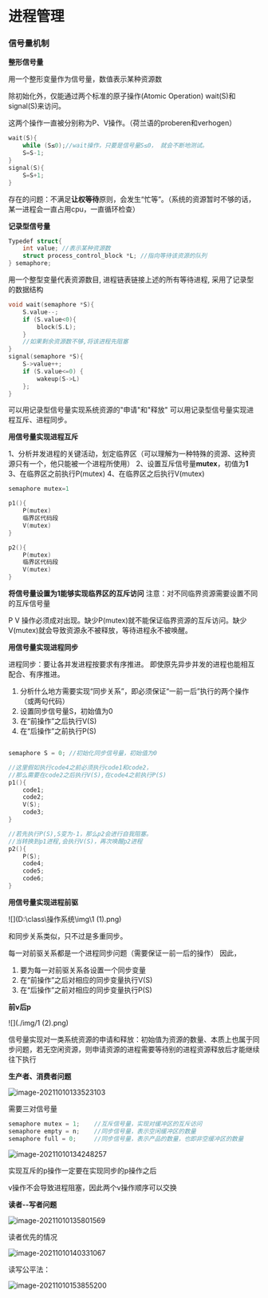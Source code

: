 # 进程管理

### 信号量机制

**整形信号量**

用一个整形变量作为信号量，数值表示某种资源数

除初始化外，仅能通过两个标准的原子操作(Atomic Operation) wait(S)和signal(S)来访问。

这两个操作一直被分别称为P、V操作。（荷兰语的proberen和verhogen）

```c
wait(S){
    while (S≤0);//wait操作，只要是信号量S≤0， 就会不断地测试。
    S=S-1;
}
signal(S){
    S=S+1;
}
```

存在的问题：不满足**让权等待**原则，会发生“忙等”。（系统的资源暂时不够的话，某一进程会一直占用cpu，一直循环检查）

**记录型信号量**

```c
Typedef struct{
    int value; //表示某种资源数
    struct process_control_block *L; //指向等待该资源的队列
} semaphore;
```

用一个整型变量代表资源数目, 进程链表链接上述的所有等待进程, 采用了记录型的数据结构
```c
void wait(semaphore *S){
    S.value--;
    if (S.value<0){
        block(S.L);
    }
    //如果剩余资源数不够,将该进程先阻塞
}
signal(semaphore *S){
    S->value++;
    if (S.value<=0) {
        wakeup(S->L)
    };
}
```

可以用记录型信号量实现系统资源的"申请"和"释放"
可以用记录型信号量实现进程互斥、进程同步。




**用信号量实现进程互斥**

1、分析并发进程的关键活动，划定临界区（可以理解为一种特殊的资源、这种资源只有一个，他只能被一个进程所使用）
2、设置互斥信号量**mutex**，初值为**1**
3、在临界区之前执行P(mutex)
4、在临界区之后执行V(mutex)

```c
semaphore mutex=1

p1(){
    P(mutex)
    临界区代码段
    V(mutex)
}

p2(){
    P(mutex)
    临界区代码段
    V(mutex)
}
```

**将信号量设置为1能够实现临界区的互斥访问**
注意：对不同临界资源需要设置不同的互斥信号量

P V 操作必须成对出现。缺少P(mutex)就不能保证临界资源的互斥访问。缺少V(mutex)就会导致资源永不被释放，等待进程永不被唤醒。







**用信号量实现进程同步**

进程同步：要让各并发进程按要求有序推进。
即使原先异步并发的进程也能相互配合、有序推进。

1. 分析什么地方需要实现“同步关系”，即必须保证“一前一后”执行的两个操作（或两句代码）
2. 设置同步信号量S，初始值为0
3. 在“前操作”之后执行V(S)
4. 在“后操作”之前执行P(S)

   
```c

semaphore S = 0; //初始化同步信号量，初始值为0

//这里假如执行code4之前必须执行code1和code2，
//那么需要在code2之后执行V(S),在code4之前执行P(S)
p1(){
    code1;
    code2;
    V(S);
    code3;
}

//若先执行P(S),S变为-1，那么p2会进行自我阻塞。
//当转换到p1进程,会执行V(S)，再次唤醒p2进程
p2(){
    P(S);
    code4;
    code5;
    code6;
}
```

**用信号量实现进程前驱**

![](D:\class\操作系统\img\1 (1).png)

和同步关系类似，只不过是多重同步。

每一对前驱关系都是一个进程同步问题（需要保证一前一后的操作）
因此，

1. 要为每一对前驱关系各设置一个同步变量
2. 在“前操作”之后对相应的同步变量执行V(S)
3. 在“后操作”之前对相应的同步变量执行P(S)

**前v后p**

![](./img/1 (2).png)



信号量实现对一类系统资源的申请和释放：初始值为资源的数量、本质上也属于同步问题，若无空闲资源，则申请资源的进程需要等待别的进程资源释放后才能继续往下执行



**生产者、消费者问题**



![image-20211010133523103](C:\Users\eddie\AppData\Roaming\Typora\typora-user-images\image-20211010133523103.png)





需要三对信号量

```c
semaphore mutex = 1;	//互斥信号量，实现对缓冲区的互斥访问
semaphore empty = n;	//同步信号量，表示空闲缓冲区的数量
semaphore full = 0;		//同步信号量，表示产品的数量，也即非空缓冲区的数量
```



![image-20211010134248257](C:\Users\eddie\AppData\Roaming\Typora\typora-user-images\image-20211010134248257.png)

实现互斥的p操作一定要在实现同步的p操作之后

v操作不会导致进程阻塞，因此两个v操作顺序可以交换



**读者--写者问题**

![image-20211010135801569](C:\Users\eddie\AppData\Roaming\Typora\typora-user-images\image-20211010135801569.png)





读者优先的情况

![image-20211010140331067](C:\Users\eddie\AppData\Roaming\Typora\typora-user-images\image-20211010140331067.png)



读写公平法：

![image-20211010153855200](C:\Users\eddie\AppData\Roaming\Typora\typora-user-images\image-20211010153855200.png)
